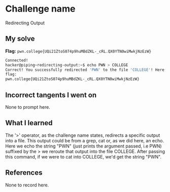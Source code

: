 # Challenge name
Redirecting Output

## My solve
**Flag:** `pwn.college{UQi21ZtoS074p9huMBdZKL-_cRL.QX0YTN0wiMwkjNzEzW}`

```bash
Connected!                                                                        
hacker@piping~redirecting-output:~$ echo PWN > COLLEGE
Correct! You successfully redirected 'PWN' to the file 'COLLEGE'! Here is your 
flag:
pwn.college{UQi21ZtoS074p9huMBdZKL-_cRL.QX0YTN0wiMwkjNzEzW}
```

## Incorrect tangents I went on
None to prompt here.

## What I learned
The '>' operator, as the challenge name states, redirects a specific output into a file. This output could be from a grep, cat or, as we did here, an echo. Here we echo the string "PWN" (just prints the argument passed, i.e PWN) suffixed by the > we reroute that output into the file COLLEGE. After passing this command, if we were to cat into COLLEGE, we'd get the string "PWN". 

## References
None to record here. 